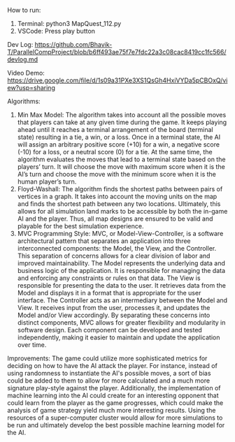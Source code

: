 How to run: 
1. Terminal: python3 MapQuest_112.py
2. VSCode: Press play button

Dev Log: https://github.com/Bhavik-T/ParallelCompProject/blob/b6ff493ae75f7e7fdc22a3c08cac8419cc1fc566/devlog.md

Video Demo: https://drive.google.com/file/d/1s09a31PXe3XS1QsGh4HxiVYDa5pCBOxQ/view?usp=sharing

Algorithms: 
1. Min Max Model: The algorithm takes into account all the possible moves that players can take at any given time during the game. It keeps playing ahead until it reaches a terminal arrangement of the board (terminal state) resulting in a tie, a win, or a loss. Once in a terminal state, the AI will assign an arbitrary positive score (+10) for a win, a negative score (-10) for a loss, or a neutral score (0) for a tie. At the same time, the algorithm evaluates the moves that lead to a terminal state based on the players’ turn. It will choose the move with maximum score when it is the AI’s turn and choose the move with the minimum score when it is the human player’s turn.
2. Floyd-Washall: The algorithm finds the shortest paths between pairs of vertices in a graph. It takes into account the moving units on the map and finds the shortest path between any two locations. Ultimately, this allows for all simulation land marks to be accessible by both the in-game AI and the player. Thus, all map designs are ensured to be valid and playable for the best simulation experience. 
3. MVC Programming Style: MVC, or Model-View-Controller, is a software architectural pattern that separates an application into three interconnected components: the Model, the View, and the Controller. This separation of concerns allows for a clear division of labor and improved maintainability. The Model represents the underlying data and business logic of the application. It is responsible for managing the data and enforcing any constraints or rules on that data. The View is responsible for presenting the data to the user. It retrieves data from the Model and displays it in a format that is appropriate for the user interface. The Controller acts as an intermediary between the Model and View. It receives input from the user, processes it, and updates the Model and/or View accordingly. By separating these concerns into distinct components, MVC allows for greater flexibility and modularity in software design. Each component can be developed and tested independently, making it easier to maintain and update the application over time. 

Improvements: 
The game could utilize more sophisticated metrics for deciding on how to have the AI attack the player. For instance, instead of using randomness to instantiate the AI's possible moves, a sort of bias could be added to them to allow for more calculated and a much more signature play-style against the player. Additionally, the implementation of machine learning into the AI could create for an interesting opponent that could learn from the player as the game progresses, which could make the analysis of game strategy yield much more interesting results. Using the resources of a super-computer cluster would allow for more simulations to be run and ultimately develop the best possible machine learning model for the AI. 


